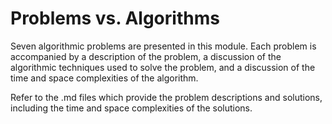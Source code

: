 # Problems vs. Algorithms

Seven algorithmic problems are presented in this module. Each problem is
accompanied by a description of the problem, a discussion of the algorithmic
techniques used to solve the problem, and a discussion of the time and space
complexities of the algorithm.

Refer to the .md files which provide the problem descriptions and solutions, including
the time and space complexities of the solutions.
